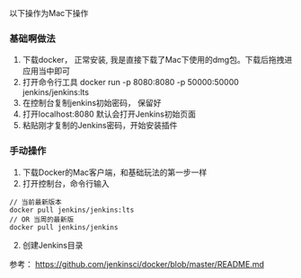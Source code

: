 以下操作为Mac下操作

### 基础啊做法

1. 下载docker， 正常安装, 我是直接下载了Mac下使用的dmg包。下载后拖拽进应用当中即可
2. 打开命令行工具 docker run -p 8080:8080 -p 50000:50000 jenkins/jenkins:lts
3. 在控制台复制jenkins初始密码， 保留好
4. 打开localhost:8080 默认会打开Jenkins初始页面
5. 粘贴刚才复制的Jenkins密码，开始安装插件

### 手动操作

1. 下载Docker的Mac客户端，和基础玩法的第一步一样
2. 打开控制台，命令行输入

```code
// 当前最新版本
docker pull jenkins/jenkins:lts
// OR 当周的最新版
docker pull jenkins/jenkins
```

2. 创建Jenkins目录

参考： <https://github.com/jenkinsci/docker/blob/master/README.md>
